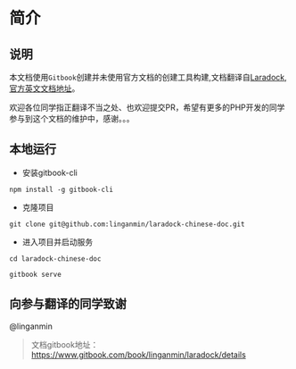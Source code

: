 # 简介

## 说明

本文档使用`Gitbook`创建并未使用官方文档的创建工具构建,文档翻译自[Laradock](https://github.com/laradock/laradock),[官方英文文档地址](http://laradock.io/)。

欢迎各位同学指正翻译不当之处、也欢迎提交PR，希望有更多的PHP开发的同学参与到这个文档的维护中，感谢。。。


## 本地运行

- 安装gitbook-cli

```shell
npm install -g gitbook-cli
```

- 克隆项目

```shell
git clone git@github.com:linganmin/laradock-chinese-doc.git
```

- 进入项目并启动服务

```
cd laradock-chinese-doc

gitbook serve
```

## 向参与翻译的同学致谢

@linganmin



> 文档gitbook地址：https://www.gitbook.com/book/linganmin/laradock/details